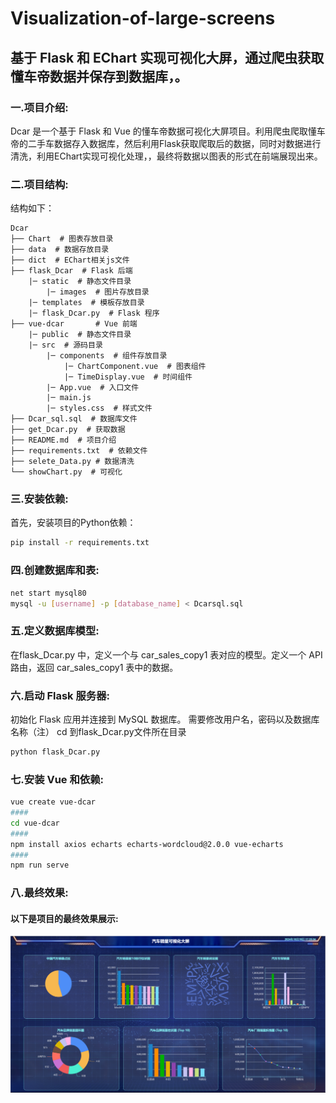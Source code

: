 # Visualization-of-large-screens

## 基于 Flask 和 EChart 实现可视化大屏，通过爬虫获取懂车帝数据并保存到数据库，。

  
### 一.项目介绍:

  Dcar 是一个基于 Flask 和 Vue 的懂车帝数据可视化大屏项目。利用爬虫爬取懂车帝的二手车数据存入数据库，然后利用Flask获取爬取后的数据，同时对数据进行清洗，利用EChart实现可视化处理，，最终将数据以图表的形式在前端展现出来。

### 二.项目结构:
  结构如下：
  ```
  Dcar
  ├── Chart  # 图表存放目录
  ├── data  # 数据存放目录
  ├── dict  # EChart相关js文件
  ├── flask_Dcar  # Flask 后端
      |─ static  # 静态文件目录
          |─ images  # 图片存放目录
      |─ templates  # 模板存放目录
      |─ flask_Dcar.py  # Flask 程序
  ├── vue-dcar       # Vue 前端
      |─ public  # 静态文件目录
      |─ src  # 源码目录
          |─ components  # 组件存放目录
              |─ ChartComponent.vue  # 图表组件
              |─ TimeDisplay.vue  # 时间组件
          |─ App.vue  # 入口文件
          |─ main.js 
          |─ styles.css  # 样式文件
  ├── Dcar_sql.sql  # 数据库文件
  ├── get_Dcar.py  # 获取数据
  ├── README.md  # 项目介绍
  ├── requirements.txt  # 依赖文件
  ├── selete_Data.py # 数据清洗
  └── showChart.py  # 可视化
  ```

### 三.安装依赖:

  首先，安装项目的Python依赖：

  ```bash
  pip install -r requirements.txt
  ```

### 四.创建数据库和表:

  ```bash
  net start mysql80
  mysql -u [username] -p [database_name] < Dcarsql.sql
  ```

### 五.定义数据库模型:

  在flask_Dcar.py 中，定义一个与 car_sales_copy1 表对应的模型。定义一个 API 路由，返回 car_sales_copy1 表中的数据。

### 六.启动 Flask 服务器:

  初始化 Flask 应用并连接到 MySQL 数据库。
  需要修改用户名，密码以及数据库名称（注）
  cd 到flask_Dcar.py文件所在目录
  ```bash
  python flask_Dcar.py
  ```

### 七.安装 Vue 和依赖:
  ```bash
  vue create vue-dcar
  ####
  cd vue-dcar
  ####
  npm install axios echarts echarts-wordcloud@2.0.0 vue-echarts
  ####
  npm run serve
  ```

### 八.最终效果:
  #### 以下是项目的最终效果展示:
  ![可视化大屏](./Chart/可视化大屏.jpg)




